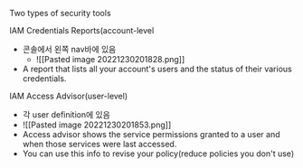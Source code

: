 Two types of security tools

IAM Credentials Reports(account-level
- 콘솔에서 왼쪽 nav바에 있음
	- ![[Pasted image 20221230201828.png]]
- A report that lists all your account's users and the status of their various credentials.

IAM Access Advisor(user-level)
- 각 user definition에 있음
- ![[Pasted image 20221230201853.png]]
- Access advisor shows the service permissions granted to a user and when those services were last accessed.
- You can use this info to revise your policy(reduce policies you don't use)